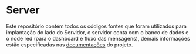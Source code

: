 # Server

Este repositório contém todos os códigos fontes que foram utilizados para implantação do lado do Servidor, o servidor conta com o banco de dados e o node red (para o dashboard e fluxo das mensagens), demais informações estão especificadas nas [documentações](https://github.com/HBM-Control/HBM-Control/tree/main/Documentos) do projeto.

